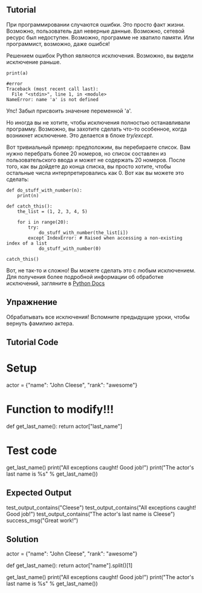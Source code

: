 Tutorial
--------
При программировании случаются ошибки. Это просто факт жизни.
Возможно, пользователь дал неверные данные. Возможно, сетевой ресурс был недоступен. 
Возможно, программе не хватило памяти. Или программист, возможно, даже ошибся!

Решением ошибок Python являются исключения. Возможно, вы видели исключение раньше.

    print(a)
    
    #error
    Traceback (most recent call last):
      File "<stdin>", line 1, in <module>
    NameError: name 'a' is not defined

Упс! Забыл присвоить значение переменной 'a'.

Но иногда вы не хотите, чтобы исключения полностью останавливали
программу. Возможно, вы захотите сделать что-то особенное, когда 
возникнет исключение. Это делается в блоке *try/except*.

Вот тривиальный пример: предположим, вы перебираете список. Вам нужно перебрать более 20 номеров, но список составлен из пользовательского ввода и может не содержать 20 номеров. После того, как вы дойдете до конца списка, вы просто хотите, чтобы остальные числа интерпретировались как 0. Вот как вы можете это сделать:

    def do_stuff_with_number(n):
        print(n)
    
    def catch_this():
        the_list = (1, 2, 3, 4, 5)
    
        for i in range(20):
            try:
                do_stuff_with_number(the_list[i])
            except IndexError: # Raised when accessing a non-existing index of a list
                do_stuff_with_number(0)
    
    catch_this()

Вот, не так-то и сложно! Вы можете сделать это с любым исключением. Для получения более подробной информации об обработке исключений, загляните в 
[Python Docs](http://docs.python.org/tutorial/errors.html#handling-exceptions)

Упражнение
--------

Обрабатывать все исключения! Вспомните предыдущие уроки, чтобы вернуть фамилию актера.

Tutorial Code
-------------

# Setup
actor = {"name": "John Cleese", "rank": "awesome"}

# Function to modify!!!
def get_last_name(): 
    return actor["last_name"]

# Test code
get_last_name()
print("All exceptions caught! Good job!")
print("The actor's last name is %s" % get_last_name())

Expected Output
---------------

test_output_contains("Cleese")
test_output_contains("All exceptions caught! Good job!")
test_output_contains("The actor's last name is Cleese")
success_msg("Great work!")

Solution
--------
actor = {"name": "John Cleese", "rank": "awesome"}

def get_last_name():
    return actor["name"].split()[1]

get_last_name()
print("All exceptions caught! Good job!")
print("The actor's last name is %s" % get_last_name())
